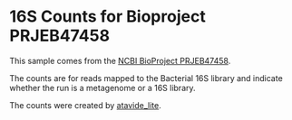 # 16S Counts for Bioproject PRJEB47458

This sample comes from the [NCBI BioProject PRJEB47458](https://www.ncbi.nlm.nih.gov/bioproject/?term=PRJEB47458).

The counts are for reads mapped to the Bacterial 16S library and indicate whether the run is a metagenome or a 16S library.

The counts were created by [atavide_lite](https://github.com/linsalrob/atavide_lite).


